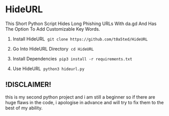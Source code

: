 # HideURL
This Short Python Script Hides Long Phishing URLs With da.gd And Has The Option To Add Customizable Key Words.

1. Install HideURL
‎
```git clone https://github.com/t0a5ted/HideURL```

2. Go Into HideURL Directory
‎
```cd HideURL```

3. Install Dependencies
‎
```pip3 install -r requirements.txt```

4. Use HideURL
‎
```python3 hideurl.py```

!DISCLAIMER!
------------
this is my second python project and i am still a beginner so if there are huge flaws in the code, i apologise in advance and will try to fix them to the best of my ability.
